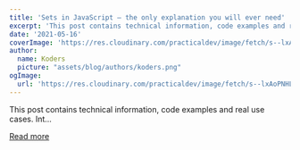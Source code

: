 ```yaml
---
title: 'Sets in JavaScript — the only explanation you will ever need'
excerpt: 'This post contains technical information, code examples and real use cases.            Int...'
date: '2021-05-16'
coverImage: 'https://res.cloudinary.com/practicaldev/image/fetch/s--lxAoPNHL--/c_imagga_scale,f_auto,fl_progressive,h_420,q_auto,w_1000/https://dev-to-uploads.s3.amazonaws.com/uploads/articles/oi1idlljwupgikpj5onu.jpg'
author:
  name: Koders
  picture: "assets/blog/authors/koders.png"
ogImage:
  url: 'https://res.cloudinary.com/practicaldev/image/fetch/s--lxAoPNHL--/c_imagga_scale,f_auto,fl_progressive,h_420,q_auto,w_1000/https://dev-to-uploads.s3.amazonaws.com/uploads/articles/oi1idlljwupgikpj5onu.jpg'
---
```


This post contains technical information, code examples and real use cases.            Int...

[Read more](https://dev.to/marcosmol204/sets-in-javascript-the-only-explanation-you-will-ever-need-4pl0)
